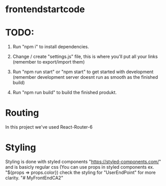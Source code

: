 # frontendstartcode

# TODO:

1. Run "npm i" to install dependencies.

2. Change / create "settings.js" file, this is where you'll put all your links
   (remember to export/import them)

3. Run "npm run start" or "npm start" to get started with development (remember development server doesnt run as smooth as the finished build)

4. Run "npm run build" to build the finished produkt.

# Routing
In this project we've used React-Router-6

# Styling

Styling is done with styled components "https://styled-components.com/" and is basicly regular css
(You can use props in styled components ex. "${props => props.color}) check the styling for "UserEndPoint" for more clarity.
"# MyFrontEndCA2" 
